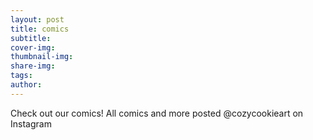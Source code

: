 ```yaml
---
layout: post
title: comics
subtitle: 
cover-img: 
thumbnail-img: 
share-img: 
tags: 
author: 
---
```


Check out our comics! All comics and more posted @cozycookieart on Instagram
